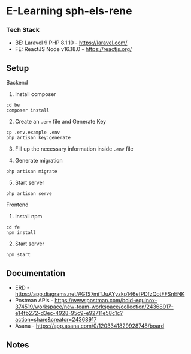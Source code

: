 # E-Learning sph-els-rene

### Tech Stack

- BE: Laravel 9 PHP 8.1.10 - https://laravel.com/
- FE: ReactJS Node v16.18.0 - https://reactjs.org/

## Setup

Backend
1. Install composer
```
cd be
composer install
```

2. Create an `.env` file and Generate Key

```
cp .env.example .env
php artisan key:generate
```

3. Fill up the necessary information inside `.env` file

4. Generate migration 
```
php artisan migrate
```

5. Start server
```
php artisan serve
```

Frontend
1. Install npm
```
cd fe
npm install
```

2. Start server
```
npm start
```

## Documentation

- ERD - https://app.diagrams.net/#G1S7miTJuAYyzkp146efPDfzQotFFSnENK
- Postman APIs - https://www.postman.com/bold-equinox-374519/workspace/new-team-workspace/collection/24368917-e14fb272-d3ec-4928-95c9-e92711e58c1c?action=share&creator=24368917
- Asana - https://app.asana.com/0/1203341829928748/board

## Notes


